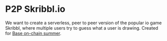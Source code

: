 # P2P Skribbl.io
We want to create a serverless, peer to peer version of 
the popular io game Skribbl, where multiple users try to guess what a user is drawing.
Created for [Base on-chain summer](https://base.mirror.xyz/iYQH5yxgH976gUmrYfoeyVpe5SJtiR8r2t10Psr1_-U).
